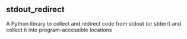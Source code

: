 
stdout\_redirect
----------------

A Python library to collect and redirect code from stdout (or stderr) and
collect it into program-accessible locations
